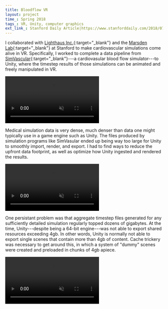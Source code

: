 ```yaml
---
title: Bloodflow VR
layout: project
time_: Spring 2018
tags_: VR, Unity, computer graphics
ext_link_: Stanford Daily Article|https://www.stanforddaily.com/2018/07/23/pediatric-cardiologist-uses-vr-to-visualize-heart-defects/
---
```


I collaborated with [Lighthaus Inc.](https://www.lighthaus.us/){:target="_blank"} and the [Marsden Lab](https://cbcl.stanford.edu/about/mission){:target="_blank"} at Stanford to make cardiovascular simulations come alive in VR. Specifically, I worked to complete a data pipeline from [SimVascular](http://simvascular.github.io/){:target="_blank"}---a cardiovasular blood flow simulator---to Unity, where the timestep results of those simulations can be animated and freely manipulated in VR.

<p><div class="video-wrapper"><video autoplay loop muted>
  <source src="{{ site.url }}/assets/vid/streamlines.mp4" type="video/mp4">
  Your browser does not support the video tag.
</video></div></p>

Medical simulation data is very dense, much denser than data one might typically use in a game engine such as Unity. The files produced by simulation programs like SimVasular ended up being way too large for Unity to smoothly import, render, and export. I had to find ways to reduce the upfront data footprint, as well as optimize how Unity ingested and rendered the results.

<p><div class="video-wrapper"><video autoplay loop muted>
  <source src="{{ site.url }}/assets/vid/flow.mp4" type="video/mp4">
  Your browser does not support the video tag.
</video></div></p>

One persistant problem was that aggregate timestep files generated for any sufficiently detailed simulation regularly topped dozens of gigabytes. At the time, Unity---despite being a 64-bit engine---was not able to export shared resources exceeding 4gb. In other words, Unity is normally not able to export single scenes that contain more than 4gb of content. Cache trickery was necessary to get around this, in which a system of "dummy" scenes were created and preloaded in chunks of 4gb apiece.

<p><div class="video-wrapper"><video autoplay loop muted>
  <source src="{{ site.url }}/assets/vid/heart.mp4" type="video/mp4">
  Your browser does not support the video tag.
</video></div></p>

